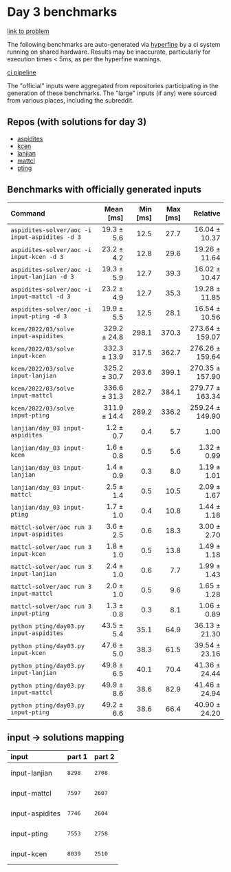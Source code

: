 # Day 3 benchmarks

[link to problem](http://adventofcode.com/2022/day/3)

The following benchmarks are auto-generated via [hyperfine](https://github.com/sharkdp/hyperfine) by a ci system running on shared hardware. Results may be inaccurate, particularly for execution times < 5ms, as per the hyperfine warnings.

[ci pipeline](http://ci.papercode.net:8080/teams/aoc2022/pipelines/aoc-compare-2022)

The "official" inputs were aggregated from repositories participating in the generation of these benchmarks. The "large" inputs (if any) were sourced from various places, including the subreddit.

## Repos (with solutions for day 3)


- [aspidites](https://github.com/aspidites/aoc2022)
- [kcen](https://github.com/kcen/AdventOfCode)
- [lanjian](https://github.com/LanJian/aoc-2022)
- [mattcl](https://github.com/mattcl/aoc2022)
- [pting](https://github.com/pting/aoc2022)

## Benchmarks with officially generated inputs
| Command | Mean [ms] | Min [ms] | Max [ms] | Relative |
|:---|---:|---:|---:|---:|
| `aspidites-solver/aoc -i input-aspidites -d 3` | 19.3 ± 5.6 | 12.5 | 27.7 | 16.04 ± 10.37 |
| `aspidites-solver/aoc -i input-kcen -d 3` | 23.2 ± 4.2 | 12.8 | 29.6 | 19.26 ± 11.64 |
| `aspidites-solver/aoc -i input-lanjian -d 3` | 19.3 ± 5.9 | 12.7 | 39.3 | 16.02 ± 10.47 |
| `aspidites-solver/aoc -i input-mattcl -d 3` | 23.2 ± 4.9 | 12.7 | 35.3 | 19.28 ± 11.85 |
| `aspidites-solver/aoc -i input-pting -d 3` | 19.9 ± 5.5 | 12.5 | 28.1 | 16.54 ± 10.56 |
| `kcen/2022/03/solve input-aspidites` | 329.2 ± 24.8 | 298.1 | 370.3 | 273.64 ± 159.07 |
| `kcen/2022/03/solve input-kcen` | 332.3 ± 13.9 | 317.5 | 362.7 | 276.26 ± 159.64 |
| `kcen/2022/03/solve input-lanjian` | 325.2 ± 30.7 | 293.6 | 399.1 | 270.35 ± 157.90 |
| `kcen/2022/03/solve input-mattcl` | 336.6 ± 31.3 | 282.7 | 384.1 | 279.77 ± 163.34 |
| `kcen/2022/03/solve input-pting` | 311.9 ± 14.4 | 289.2 | 336.2 | 259.24 ± 149.90 |
| `lanjian/day_03 input-aspidites` | 1.2 ± 0.7 | 0.4 | 5.7 | 1.00 |
| `lanjian/day_03 input-kcen` | 1.6 ± 0.8 | 0.5 | 5.6 | 1.32 ± 0.99 |
| `lanjian/day_03 input-lanjian` | 1.4 ± 0.9 | 0.3 | 8.0 | 1.19 ± 1.01 |
| `lanjian/day_03 input-mattcl` | 2.5 ± 1.4 | 0.5 | 10.5 | 2.09 ± 1.67 |
| `lanjian/day_03 input-pting` | 1.7 ± 1.0 | 0.4 | 10.8 | 1.44 ± 1.18 |
| `mattcl-solver/aoc run 3 input-aspidites` | 3.6 ± 2.5 | 0.6 | 18.3 | 3.00 ± 2.70 |
| `mattcl-solver/aoc run 3 input-kcen` | 1.8 ± 1.0 | 0.5 | 13.8 | 1.49 ± 1.18 |
| `mattcl-solver/aoc run 3 input-lanjian` | 2.4 ± 1.0 | 0.6 | 7.7 | 1.99 ± 1.43 |
| `mattcl-solver/aoc run 3 input-mattcl` | 2.0 ± 1.0 | 0.5 | 9.6 | 1.65 ± 1.28 |
| `mattcl-solver/aoc run 3 input-pting` | 1.3 ± 0.8 | 0.3 | 8.1 | 1.06 ± 0.89 |
| `python pting/day03.py input-aspidites` | 43.5 ± 5.4 | 35.1 | 64.9 | 36.13 ± 21.30 |
| `python pting/day03.py input-kcen` | 47.6 ± 5.0 | 38.3 | 61.5 | 39.54 ± 23.16 |
| `python pting/day03.py input-lanjian` | 49.8 ± 6.5 | 40.1 | 70.4 | 41.36 ± 24.44 |
| `python pting/day03.py input-mattcl` | 49.9 ± 8.6 | 38.6 | 82.9 | 41.46 ± 24.94 |
| `python pting/day03.py input-pting` | 49.2 ± 6.6 | 38.6 | 66.4 | 40.90 ± 24.20 |

## input -> solutions mapping
|input|part 1|part 2|
|:---|:---|:---|
|input-lanjian|<pre>8298</pre>|<pre>2708</pre>|
|input-mattcl|<pre>7597</pre>|<pre>2607</pre>|
|input-aspidites|<pre>7746</pre>|<pre>2604</pre>|
|input-pting|<pre>7553</pre>|<pre>2758</pre>|
|input-kcen|<pre>8039</pre>|<pre>2510</pre>|
